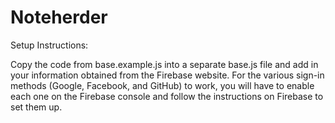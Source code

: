 # Noteherder

Setup Instructions:

Copy the code from base.example.js into a separate base.js file and add in your information obtained from the Firebase website.
For the various sign-in methods (Google, Facebook, and GitHub) to work, you will have to enable each one on the Firebase console and follow the instructions on Firebase to set them up.
